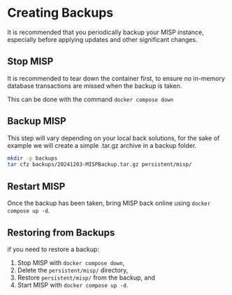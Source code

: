 <!--
SPDX-FileCopyrightText: 2024 Jisc Services Limited
SPDX-FileContributor: James Ellor
SPDX-FileContributor: Joe Pitt

SPDX-License-Identifier: GPL-3.0-only
-->

# Creating Backups

It is recommended that you periodically backup your MISP instance, especially before applying
updates and other significant changes.

## Stop MISP

It is recommended to tear down the container first, to ensure no in-memory database transactions are
missed when the backup is taken. 

This can be done with the command `docker compose down`

## Backup MISP

This step will vary depending on your local back solutions, for the sake of example we will create a
simple .tar.gz archive in a backup folder.

```sh
mkdir -p backups
tar cfz backups/20241203-MISPBackup.tar.gz persistent/misp/
```

## Restart MISP

Once the backup has been taken, bring MISP back online using `docker compose up -d`.

## Restoring from Backups

if you need to restore a backup:

1. Stop MISP with `docker compose down`,
2. Delete the `persistent/misp/` directory,
3. Restore `persistent/misp/` from the backup, and
4. Start MISP with `docker compose up -d`.
